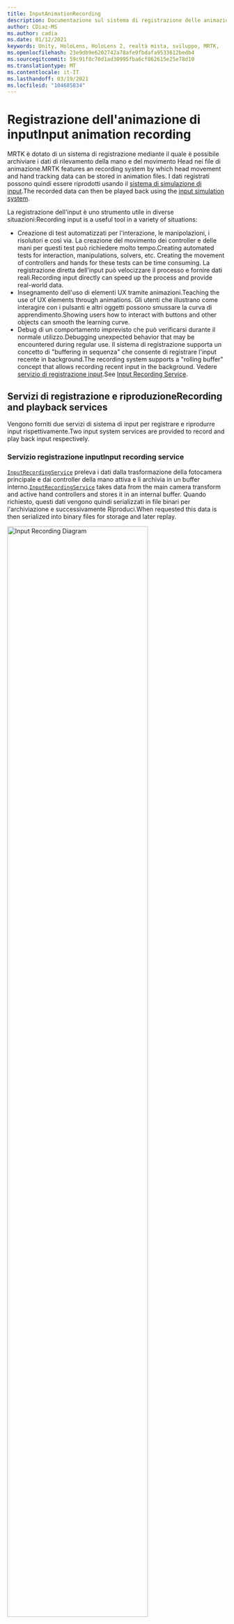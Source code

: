 ```yaml
---
title: InputAnimationRecording
description: Documentazione sul sistema di registrazione delle animazioni di input in MRTK
author: CDiaz-MS
ms.author: cadia
ms.date: 01/12/2021
keywords: Unity, HoloLens, HoloLens 2, realtà mista, sviluppo, MRTK,
ms.openlocfilehash: 23e9db9e6202742a78afe9fbdafa9533612bedb4
ms.sourcegitcommit: 59c91f8c70d1ad30995fba6cf862615e25e78d10
ms.translationtype: MT
ms.contentlocale: it-IT
ms.lasthandoff: 03/19/2021
ms.locfileid: "104685834"
---
```

# <a name="input-animation-recording"></a><span data-ttu-id="48e4c-104">Registrazione dell'animazione di input</span><span class="sxs-lookup"><span data-stu-id="48e4c-104">Input animation recording</span></span>

<span data-ttu-id="48e4c-105">MRTK è dotato di un sistema di registrazione mediante il quale è possibile archiviare i dati di rilevamento della mano e del movimento Head nei file di animazione.</span><span class="sxs-lookup"><span data-stu-id="48e4c-105">MRTK features an recording system by which head movement and hand tracking data can be stored in animation files.</span></span> <span data-ttu-id="48e4c-106">I dati registrati possono quindi essere riprodotti usando il [sistema di simulazione di input](InputSimulationService.md).</span><span class="sxs-lookup"><span data-stu-id="48e4c-106">The recorded data can then be played back using the [input simulation system](InputSimulationService.md).</span></span>

<span data-ttu-id="48e4c-107">La registrazione dell'input è uno strumento utile in diverse situazioni:</span><span class="sxs-lookup"><span data-stu-id="48e4c-107">Recording input is a useful tool in a variety of situations:</span></span>

* <span data-ttu-id="48e4c-108">Creazione di test automatizzati per l'interazione, le manipolazioni, i risolutori e così via. La creazione del movimento dei controller e delle mani per questi test può richiedere molto tempo.</span><span class="sxs-lookup"><span data-stu-id="48e4c-108">Creating automated tests for interaction, manipulations, solvers, etc. Creating the movement of controllers and hands for these tests can be time consuming.</span></span> <span data-ttu-id="48e4c-109">La registrazione diretta dell'input può velocizzare il processo e fornire dati reali.</span><span class="sxs-lookup"><span data-stu-id="48e4c-109">Recording input directly can speed up the process and provide real-world data.</span></span>
* <span data-ttu-id="48e4c-110">Insegnamento dell'uso di elementi UX tramite animazioni.</span><span class="sxs-lookup"><span data-stu-id="48e4c-110">Teaching the use of UX elements through animations.</span></span>
  <span data-ttu-id="48e4c-111">Gli utenti che illustrano come interagire con i pulsanti e altri oggetti possono smussare la curva di apprendimento.</span><span class="sxs-lookup"><span data-stu-id="48e4c-111">Showing users how to interact with buttons and other objects can smooth the learning curve.</span></span>
* <span data-ttu-id="48e4c-112">Debug di un comportamento imprevisto che può verificarsi durante il normale utilizzo.</span><span class="sxs-lookup"><span data-stu-id="48e4c-112">Debugging unexpected behavior that may be encountered during regular use.</span></span>
  <span data-ttu-id="48e4c-113">Il sistema di registrazione supporta un concetto di "buffering in sequenza" che consente di registrare l'input recente in background.</span><span class="sxs-lookup"><span data-stu-id="48e4c-113">The recording system supports a "rolling buffer" concept that allows recording recent input in the background.</span></span>
  <span data-ttu-id="48e4c-114">Vedere [servizio di registrazione input](#input-recording-service).</span><span class="sxs-lookup"><span data-stu-id="48e4c-114">See [Input Recording Service](#input-recording-service).</span></span>

## <a name="recording-and-playback-services"></a><span data-ttu-id="48e4c-115">Servizi di registrazione e riproduzione</span><span class="sxs-lookup"><span data-stu-id="48e4c-115">Recording and playback services</span></span>

<span data-ttu-id="48e4c-116">Vengono forniti due servizi di sistema di input per registrare e riprodurre input rispettivamente.</span><span class="sxs-lookup"><span data-stu-id="48e4c-116">Two input system services are provided to record and play back input respectively.</span></span>

### <a name="input-recording-service"></a><span data-ttu-id="48e4c-117">Servizio registrazione input</span><span class="sxs-lookup"><span data-stu-id="48e4c-117">Input recording service</span></span>

<span data-ttu-id="48e4c-118">[`InputRecordingService`](xref:Microsoft.MixedReality.Toolkit.Input.InputRecordingService) preleva i dati dalla trasformazione della fotocamera principale e dai controller della mano attiva e li archivia in un buffer interno.</span><span class="sxs-lookup"><span data-stu-id="48e4c-118">[`InputRecordingService`](xref:Microsoft.MixedReality.Toolkit.Input.InputRecordingService) takes data from the main camera transform and active hand controllers and stores it in an internal buffer.</span></span> <span data-ttu-id="48e4c-119">Quando richiesto, questi dati vengono quindi serializzati in file binari per l'archiviazione e successivamente Riproduci.</span><span class="sxs-lookup"><span data-stu-id="48e4c-119">When requested this data is then serialized into binary files for storage and later replay.</span></span>

<a target="_blank" href="../images/input-simulation/MRTK_InputAnimation_RecordingDiagram.png" alt="Recording Diagram">
  <img src="../images/input-simulation/MRTK_InputAnimation_RecordingDiagram.png" title="Registrazione dell'animazione di input" width="80%" alt="Input Recording Diagram" class="center" />
</a>

<span data-ttu-id="48e4c-121">Per avviare la registrazione dell'input [`StartRecording`](xref:Microsoft.MixedReality.Toolkit.Input.IMixedRealityInputRecordingService.StartRecording) , chiamare la funzione.</span><span class="sxs-lookup"><span data-stu-id="48e4c-121">To start recording input call the [`StartRecording`](xref:Microsoft.MixedReality.Toolkit.Input.IMixedRealityInputRecordingService.StartRecording) function.</span></span> <span data-ttu-id="48e4c-122">[`StopRecording`](xref:Microsoft.MixedReality.Toolkit.Input.IMixedRealityInputRecordingService.StopRecording) sospende la registrazione, ma non rimuove i dati registrati fino [`DiscardRecordedInput`](xref:Microsoft.MixedReality.Toolkit.Input.IMixedRealityInputRecordingService.DiscardRecordedInput) a questo momento, se necessario, usare per eseguire questa operazione.</span><span class="sxs-lookup"><span data-stu-id="48e4c-122">[`StopRecording`](xref:Microsoft.MixedReality.Toolkit.Input.IMixedRealityInputRecordingService.StopRecording) will pause recording (but not discard the data recorded so far, use [`DiscardRecordedInput`](xref:Microsoft.MixedReality.Toolkit.Input.IMixedRealityInputRecordingService.DiscardRecordedInput) to do this if needed).</span></span>

<span data-ttu-id="48e4c-123">Per impostazione predefinita, le dimensioni del buffer di registrazione sono limitate a 30 secondi.</span><span class="sxs-lookup"><span data-stu-id="48e4c-123">By default the size of the recording buffer is limited to 30 seconds.</span></span> <span data-ttu-id="48e4c-124">In questo modo, il servizio di registrazione può registrare in background senza accumulare troppi dati, quindi salvare gli ultimi 30 secondi, se necessario.</span><span class="sxs-lookup"><span data-stu-id="48e4c-124">This allows the recording service to keep recording in the background without accumulating too much data, and then save the last 30 seconds when required.</span></span> <span data-ttu-id="48e4c-125">L'intervallo di tempo può essere modificato usando la [`RecordingBufferTimeLimit`](xref:Microsoft.MixedReality.Toolkit.Input.IMixedRealityInputRecordingService.RecordingBufferTimeLimit) Proprietà oppure la registrazione può essere illimitata usando l' [`UseBufferTimeLimit`](xref:Microsoft.MixedReality.Toolkit.Input.IMixedRealityInputRecordingService.UseBufferTimeLimit) opzione.</span><span class="sxs-lookup"><span data-stu-id="48e4c-125">The time interval can be changed using the [`RecordingBufferTimeLimit`](xref:Microsoft.MixedReality.Toolkit.Input.IMixedRealityInputRecordingService.RecordingBufferTimeLimit) property, or recording can be unlimited using the [`UseBufferTimeLimit`](xref:Microsoft.MixedReality.Toolkit.Input.IMixedRealityInputRecordingService.UseBufferTimeLimit) option.</span></span>

<span data-ttu-id="48e4c-126">I dati nel buffer di registrazione possono essere salvati in un file binario usando la funzione [SaveInputAnimation](xref:Microsoft.MixedReality.Toolkit.Input.IMixedRealityInputRecordingService.SaveInputAnimation*) .</span><span class="sxs-lookup"><span data-stu-id="48e4c-126">The data in the recording buffer can be saved in a binary file using the [SaveInputAnimation](xref:Microsoft.MixedReality.Toolkit.Input.IMixedRealityInputRecordingService.SaveInputAnimation*) function.</span></span>

<span data-ttu-id="48e4c-127">Per informazioni dettagliate sul formato di file binario, vedere [specifica del formato del file di animazione di input](InputAnimationFileFormat.md).</span><span class="sxs-lookup"><span data-stu-id="48e4c-127">For details on the binary file format see [Input Animation File Format Specification](InputAnimationFileFormat.md).</span></span>

### <a name="input-playback-service"></a><span data-ttu-id="48e4c-128">Servizio di riproduzione input</span><span class="sxs-lookup"><span data-stu-id="48e4c-128">Input playback service</span></span>

<span data-ttu-id="48e4c-129">[`InputPlaybackService`](xref:Microsoft.MixedReality.Toolkit.Input.InputPlaybackService) legge un file binario con i dati di animazione di input, quindi applica tali dati tramite [InputSimulationService](xref:Microsoft.MixedReality.Toolkit.Input.InputSimulationService) per ricreare i movimenti registrati.</span><span class="sxs-lookup"><span data-stu-id="48e4c-129">[`InputPlaybackService`](xref:Microsoft.MixedReality.Toolkit.Input.InputPlaybackService) reads a binary file with input animation data and then applies this data through the [InputSimulationService](xref:Microsoft.MixedReality.Toolkit.Input.InputSimulationService) to recreate the recorded movements.</span></span>

<span data-ttu-id="48e4c-130"><a target="_blank" href="../images/input-simulation/MRTK_InputAnimation_PlaybackDiagram.png"> <img src = ".. /images/input-Simulation/MRTK_InputAnimation_PlaybackDiagram.png "title =" riproduzione dell'animazione di input "width =" 80% "Alt =" diagramma di riproduzione animazione "class =" Center "/> </a></span><span class="sxs-lookup"><span data-stu-id="48e4c-130"><a target="_blank" href="../images/input-simulation/MRTK_InputAnimation_PlaybackDiagram.png"> <img src="../images/input-simulation/MRTK_InputAnimation_PlaybackDiagram.png" title="Playing back input animation" width="80%" alt="Animation Playback Diagram"class="center" /> </a></span></span>

<span data-ttu-id="48e4c-131">Per avviare la riproduzione dell'animazione di input, è necessario caricarla da un file usando la funzione [LoadInputAnimation](xref:Microsoft.MixedReality.Toolkit.Input.IMixedRealityInputPlaybackService.LoadInputAnimation*) .</span><span class="sxs-lookup"><span data-stu-id="48e4c-131">To start playing back input animation it should be loaded from a file using the [LoadInputAnimation](xref:Microsoft.MixedReality.Toolkit.Input.IMixedRealityInputPlaybackService.LoadInputAnimation*) function.</span></span>

<span data-ttu-id="48e4c-132">Chiamare [Play](xref:Microsoft.MixedReality.Toolkit.Input.IMixedRealityInputPlaybackService.Play), [pause](xref:Microsoft.MixedReality.Toolkit.Input.IMixedRealityInputPlaybackService.Play)o [Stop](xref:Microsoft.MixedReality.Toolkit.Input.IMixedRealityInputPlaybackService.Stop) per controllare la riproduzione dell'animazione.</span><span class="sxs-lookup"><span data-stu-id="48e4c-132">Call [Play](xref:Microsoft.MixedReality.Toolkit.Input.IMixedRealityInputPlaybackService.Play), [Pause](xref:Microsoft.MixedReality.Toolkit.Input.IMixedRealityInputPlaybackService.Play), or [Stop](xref:Microsoft.MixedReality.Toolkit.Input.IMixedRealityInputPlaybackService.Stop) to control the animation playback.</span></span>

<span data-ttu-id="48e4c-133">Il tempo di animazione corrente può anche essere controllato direttamente con la proprietà [localtime](xref:Microsoft.MixedReality.Toolkit.Input.IMixedRealityInputPlaybackService.LocalTime) .</span><span class="sxs-lookup"><span data-stu-id="48e4c-133">The current animation time can also be controlled directly with the [LocalTime](xref:Microsoft.MixedReality.Toolkit.Input.IMixedRealityInputPlaybackService.LocalTime) property.</span></span>

> [!WARNING]
> <span data-ttu-id="48e4c-134">Il ciclo o la reimpostazione dell'animazione o [`LocalTime`](xref:Microsoft.MixedReality.Toolkit.Input.IMixedRealityInputPlaybackService.LocalTime) dell'impostazione dell'input direttamente tramite lo scrubbing della sequenza temporale può produrre risultati imprevisti durante la modifica della scena.</span><span class="sxs-lookup"><span data-stu-id="48e4c-134">Looping or resetting input animation or setting [`LocalTime`](xref:Microsoft.MixedReality.Toolkit.Input.IMixedRealityInputPlaybackService.LocalTime) directly by scrubbing the timeline may yield unexpected results when manipulating the scene!</span></span> <span data-ttu-id="48e4c-135">Vengono registrati solo i movimenti di input, le eventuali modifiche aggiuntive, ad esempio lo spostamento di oggetti o la rotazione delle opzioni non verranno reimpostate.</span><span class="sxs-lookup"><span data-stu-id="48e4c-135">Only the input movements are recorded, any additional changes such as moving objects or flipping switches will not be reset.</span></span> <span data-ttu-id="48e4c-136">Assicurarsi di ricaricare la scena se sono state apportate modifiche irreversibili.</span><span class="sxs-lookup"><span data-stu-id="48e4c-136">Make sure to reload the scene if irreversible changes have been made.</span></span>

### <a name="editor-tools-for-recording-and-playing-input-animation"></a><span data-ttu-id="48e4c-137">Strumenti Editor per la registrazione e la riproduzione dell'animazione di input</span><span class="sxs-lookup"><span data-stu-id="48e4c-137">Editor tools for recording and playing input animation</span></span>

<span data-ttu-id="48e4c-138">Nell'editor di Unity sono disponibili numerosi strumenti per la registrazione e l'analisi dell'animazione di input.</span><span class="sxs-lookup"><span data-stu-id="48e4c-138">A number of tools exist in the Unity editor for recording and examining input animation.</span></span> <span data-ttu-id="48e4c-139">È possibile accedere a questi strumenti nella [finestra degli strumenti di simulazione di input](InputSimulationService.md#input-simulation-tools-window), che può essere aperta da _mixed reality Toolkit > Utilities > menu di simulazione input_ .</span><span class="sxs-lookup"><span data-stu-id="48e4c-139">These tools can be accessed in the [input simulation tools window](InputSimulationService.md#input-simulation-tools-window), which can be opened from the _Mixed Reality Toolkit > Utilities > Input Simulation_ menu.</span></span>

> [!NOTE]
> <span data-ttu-id="48e4c-140">La registrazione e la riproduzione di input funzionano solo in modalità di riproduzione.</span><span class="sxs-lookup"><span data-stu-id="48e4c-140">Input recording and playback only works during play mode.</span></span>

<span data-ttu-id="48e4c-141">La finestra di registrazione input presenta due modalità:</span><span class="sxs-lookup"><span data-stu-id="48e4c-141">The input recording window has two modes:</span></span>

* <span data-ttu-id="48e4c-142">_Registrazione_ per registrare l'input durante la modalità di riproduzione e salvarlo nei file di animazione.</span><span class="sxs-lookup"><span data-stu-id="48e4c-142">_Recording_ for recording input during play mode and saving it to animation files.</span></span>

  <span data-ttu-id="48e4c-143">Quando si attiva il pulsante [`InputRecordingService`](xref:Microsoft.MixedReality.Toolkit.Input.InputRecordingService) di registrazione, è abilitato per registrare l'input.</span><span class="sxs-lookup"><span data-stu-id="48e4c-143">When toggling on the recording button the [`InputRecordingService`](xref:Microsoft.MixedReality.Toolkit.Input.InputRecordingService) is enabled to record input.</span></span>
  <span data-ttu-id="48e4c-144">Quando si disattiva il pulsante registrazione, viene visualizzata una selezione di salvataggio file e l'animazione di input registrata viene salvata nella destinazione selezionata.</span><span class="sxs-lookup"><span data-stu-id="48e4c-144">When toggling off the recording button a file save selection is shown and the recorded input animation is saved to the selected destination.</span></span>

  <span data-ttu-id="48e4c-145">Il limite di tempo del buffer può essere modificato anche in questa modalità.</span><span class="sxs-lookup"><span data-stu-id="48e4c-145">The buffer time limit can also be changed in this mode.</span></span>

* <span data-ttu-id="48e4c-146">_Riproduzione_ per il caricamento di file di animazione e ricreazione dell'input tramite il sistema di simulazione di input.</span><span class="sxs-lookup"><span data-stu-id="48e4c-146">_Playback_ for loading animation files and then recreating input through the input simulation system.</span></span>

  <span data-ttu-id="48e4c-147">Prima di tutto è necessario caricare un'animazione in questa modalità.</span><span class="sxs-lookup"><span data-stu-id="48e4c-147">An animation must be loaded in this mode first.</span></span> <span data-ttu-id="48e4c-148">Dopo la registrazione dell'input in modalità di registrazione, l'animazione risultante viene caricata automaticamente.</span><span class="sxs-lookup"><span data-stu-id="48e4c-148">After recording input in recording mode the resulting animation is automatically loaded.</span></span> <span data-ttu-id="48e4c-149">In alternativa, fare clic sul pulsante "carica" per selezionare un file di animazione esistente.</span><span class="sxs-lookup"><span data-stu-id="48e4c-149">Alternatively click the "Load" button to select an existing animation file.</span></span>

  <span data-ttu-id="48e4c-150">I pulsanti di controllo dell'ora da sinistra a destra sono:</span><span class="sxs-lookup"><span data-stu-id="48e4c-150">The time control buttons from left to right are:</span></span>

  * <span data-ttu-id="48e4c-151">_Reimposta_ l'ora di riproduzione all'inizio dell'animazione.</span><span class="sxs-lookup"><span data-stu-id="48e4c-151">_Reset_ the playback time to the start of the animation.</span></span>
  * <span data-ttu-id="48e4c-152">_Riproduzione_ continua dell'animazione nel tempo.</span><span class="sxs-lookup"><span data-stu-id="48e4c-152">_Play_ animation continuously over time.</span></span>
  * <span data-ttu-id="48e4c-153">Eseguire un _passaggio avanti una_ volta.</span><span class="sxs-lookup"><span data-stu-id="48e4c-153">_Step_ forward one time step.</span></span>

  <span data-ttu-id="48e4c-154">Il dispositivo di scorrimento può essere usato anche per scorrere la sequenza temporale dell'animazione.</span><span class="sxs-lookup"><span data-stu-id="48e4c-154">The slider can also be used to scrub through the animation timeline.</span></span>

> [!WARNING]
> <span data-ttu-id="48e4c-155">Il ciclo o la reimpostazione dell'animazione dell'input o la ripulitura della sequenza temporale possono produrre risultati imprevisti durante la modifica della scena.</span><span class="sxs-lookup"><span data-stu-id="48e4c-155">Looping or resetting input animation or scrubbing the timeline may yield unexpected results when manipulating the scene!</span></span> <span data-ttu-id="48e4c-156">Vengono registrati solo i movimenti di input, le eventuali modifiche aggiuntive, ad esempio lo spostamento di oggetti o la rotazione delle opzioni non verranno reimpostate.</span><span class="sxs-lookup"><span data-stu-id="48e4c-156">Only the input movements are recorded, any additional changes such as moving objects or flipping switches will not be reset.</span></span> <span data-ttu-id="48e4c-157">Assicurarsi di ricaricare la scena se sono state apportate modifiche irreversibili.</span><span class="sxs-lookup"><span data-stu-id="48e4c-157">Make sure to reload the scene if irreversible changes have been made.</span></span>
